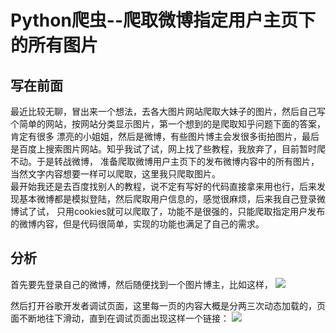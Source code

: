 # Python爬虫--爬取微博指定用户主页下的所有图片
## 写在前面
最近比较无聊，冒出来一个想法，去各大图片网站爬取大妹子的图片，然后自己写个简单的网站，按网站分类显示图片，第一个想到的是爬取知乎问题下面的答案，肯定有很多
漂亮的小姐姐，然后是微博，有些图片博主会发很多街拍图片，最后是百度上搜索图片网站。知乎我试了试，网上找了些教程，我放弃了，目前暂时爬不动。于是转战微博，
准备爬取微博用户主页下的发布微博内容中的所有图片，当然文字内容想要一样可以爬取，这里我只爬取图片。<br>
最开始我还是去百度找别人的教程，说不定有写好的代码直接拿来用也行，后来发现基本微博都是模拟登陆，然后爬取用户信息的，感觉很麻烦，后来我自己登录微博试了试，
只用cookies就可以爬取了，功能不是很强的，只能爬取指定用户发布的微博内容，但是代码很简单，实现的功能也满足了自己的需求。
## 分析
首先要先登录自己的微博，然后随便找到一个图片博主，比如这样，
![](https://github.com/daacheng/PythonBasic/blob/master/pic/weibo1.png)

然后打开谷歌开发者调试页面，这里每一页的内容大概是分两三次动态加载的，页面不断地往下滑动，直到在调试页面出现这样一个链接：
![](https://github.com/daacheng/PythonBasic/blob/master/pic/weibo2.png)
